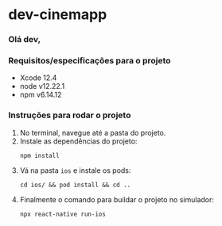 # dev-cinemapp

### Olá dev,

### Requisitos/especificações para o projeto

- Xcode 12.4
- node v12.22.1
- npm v6.14.12

### Instruções para rodar o projeto

1. No terminal, navegue até a pasta do projeto.
2. Instale as dependências do projeto:
   ```
   npm install
   ```
3. Vá na pasta `ios` e instale os pods:
   ```
   cd ios/ && pod install && cd ..
   ```
4. Finalmente o comando para buildar o projeto no simulador:
   ```
   npx react-native run-ios
   ```
